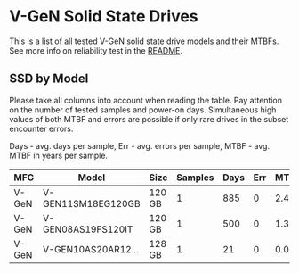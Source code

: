 V-GeN Solid State Drives
========================

This is a list of all tested V-GeN solid state drive models and their MTBFs. See
more info on reliability test in the [README](https://github.com/bsdhw/SMART).

SSD by Model
------------

Please take all columns into account when reading the table. Pay attention on the
number of tested samples and power-on days. Simultaneous high values of both MTBF
and errors are possible if only rare drives in the subset encounter errors.

Days - avg. days per sample,
Err  - avg. errors per sample,
MTBF - avg. MTBF in years per sample.

| MFG       | Model              | Size   | Samples | Days  | Err   | MTBF |
|-----------|--------------------|--------|---------|-------|-------|------|
| V-GeN     | V-GEN11SM18EG120GB | 120 GB | 1       | 885   | 0     | 2.43   |
| V-GeN     | V-GEN08AS19FS120IT | 120 GB | 1       | 500   | 0     | 1.37   |
| V-GeN     | V-GEN10AS20AR12... | 128 GB | 1       | 21    | 0     | 0.06   |
